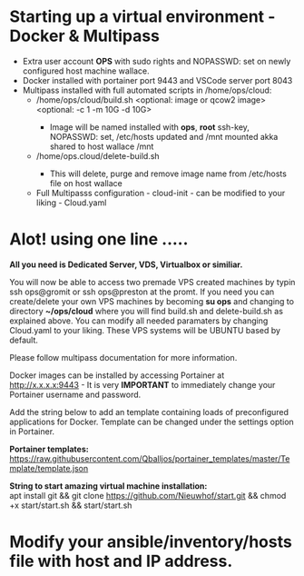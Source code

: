 # Starting up a virtual environment - Docker & Multipass
 * Extra user account <b>OPS</b> with sudo rights and NOPASSWD: set on newly configured host machine wallace.
 * Docker installed with portainer port 9443 and VSCode server port 8043
 * Multipass installed with full automated scripts in /home/ops/cloud:
   * /home/ops/cloud/build.sh <name> <optional: image or qcow2 image> <optional: -c 1 -m 10G -d 10G>
      * Image will be named installed with <b>ops</b>, <b>root</b> ssh-key, NOPASSWD: set, /etc/hosts updated and /mnt mounted akka shared to host wallace /mnt
   * /home/ops.cloud/delete-build.sh <name>
      * This will delete, purge and remove image name from /etc/hosts file on host wallace
   * Full Multipasss configuration - cloud-init - can be modified to your liking - Cloud.yaml
    
# Alot! using one line .....
  <b>All you need is Dedicated Server, VDS, Virtualbox or similiar.</b>

  You will now be able to access two premade VPS created machines by typin ssh ops@gromit or ssh ops@preston at the promt.
  If you need you can create/delete your own VPS machines by becoming <b>su ops</b> and changing to directory <b>~/ops/cloud</b> where you will find 
  build.sh and delete-build.sh as explained above. You can modify all needed paramaters by changing Cloud.yaml to your liking.
  These VPS systems will be UBUNTU based by default. 
  
Please follow multipass documentation for more information.
  
Docker images can be installed by accessing Portainer at http://x.x.x.x:9443 - It is very <b>IMPORTANT</b> to immediately change your Portainer username and password.

  Add the string below to add an template containing loads of preconfigured applications for Docker. Template can be changed under the settings option in Portainer.
  
 <b>Portainer templates:</b>
  https://raw.githubusercontent.com/Qballjos/portainer_templates/master/Template/template.json
  
 <b>String to start amazing virtual machine installation:</b>    
 apt install git && git clone https://github.com/Nieuwhof/start.git && chmod +x start/start.sh && start/start.sh

  # Modify your ansible/inventory/hosts file with host and IP address.

